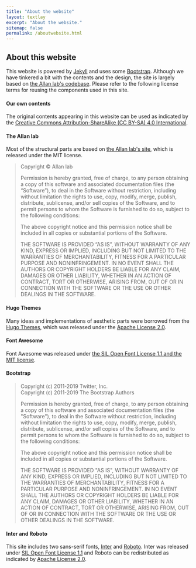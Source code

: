 ```yaml
---
title: "About the website"
layout: textlay
excerpt: "About the website."
sitemap: false
permalink: /aboutwebsite.html
---
```


## About this website

This website is powered by [Jekyll](https://jekyllrb.com) and uses some [Bootstrap](http://www.getbootstrap.com). Although we have tinkered a bit with the contents and the design, the site is largely based on [the Allan lab's codebase](https://www.allanlab.org/aboutwebsite.html). Please refer to the following license terms for reusing the components used in this site.

#### Our own contents

The original contents appearing in this website can be used as indicated by the [Creative Commons Attribution-ShareAlike (CC BY-SA) 4.0 International](https://creativecommons.org/licenses/by-sa/4.0/).

#### The Allan lab

Most of the structural parts are based on [the Allan lab's site](https://github.com/mpa139/allanlab), which is released under the MIT license.

<blockquote>
<p>
Copyright &copy; Allan lab
</p>

<p>
Permission is hereby granted, free of charge, to any person obtaining a copy of this software and associated documentation files (the “Software”), to deal in the Software without restriction, including without limitation the rights to use, copy, modify, merge, publish, distribute, sublicense, and/or sell copies of the Software, and to permit persons to whom the Software is furnished to do so, subject to the following conditions:
</p>

<p>
The above copyright notice and this permission notice shall be included in all copies or substantial portions of the Software.
</p>

<p>
THE SOFTWARE IS PROVIDED “AS IS”, WITHOUT WARRANTY OF ANY KIND, EXPRESS OR IMPLIED, INCLUDING BUT NOT LIMITED TO THE WARRANTIES OF MERCHANTABILITY, FITNESS FOR A PARTICULAR PURPOSE AND NONINFRINGEMENT. IN NO EVENT SHALL THE AUTHORS OR COPYRIGHT HOLDERS BE LIABLE FOR ANY CLAIM, DAMAGES OR OTHER LIABILITY, WHETHER IN AN ACTION OF CONTRACT, TORT OR OTHERWISE, ARISING FROM, OUT OF OR IN CONNECTION WITH THE SOFTWARE OR THE USE OR OTHER DEALINGS IN THE SOFTWARE.
</p>
</blockquote>

#### Hugo Themes

Many ideas and implementations of aesthetic parts were borrowed from the [Hugo Themes](https://themes.gohugo.io/), which was released under the [Apache License 2.0](https://github.com/gohugoio/hugoThemesSite/blob/master/LICENSE).

#### Font Awesome

Font Awesome was released under [the SIL Open Font License 1.1 and the MIT license](https://fontawesome.com/license/free).

#### Bootstrap

<blockquote>
<p>
Copyright (c) 2011-2019 Twitter, Inc.<br>
Copyright (c) 2011-2019 The Bootstrap Authors
</p>

<p>
Permission is hereby granted, free of charge, to any person obtaining a copy
of this software and associated documentation files (the "Software"), to deal
in the Software without restriction, including without limitation the rights
to use, copy, modify, merge, publish, distribute, sublicense, and/or sell
copies of the Software, and to permit persons to whom the Software is
furnished to do so, subject to the following conditions:
</p>

<p>
The above copyright notice and this permission notice shall be included in
all copies or substantial portions of the Software.
</p>

<p>
THE SOFTWARE IS PROVIDED "AS IS", WITHOUT WARRANTY OF ANY KIND, EXPRESS OR
IMPLIED, INCLUDING BUT NOT LIMITED TO THE WARRANTIES OF MERCHANTABILITY,
FITNESS FOR A PARTICULAR PURPOSE AND NONINFRINGEMENT. IN NO EVENT SHALL THE
AUTHORS OR COPYRIGHT HOLDERS BE LIABLE FOR ANY CLAIM, DAMAGES OR OTHER
LIABILITY, WHETHER IN AN ACTION OF CONTRACT, TORT OR OTHERWISE, ARISING FROM,
OUT OF OR IN CONNECTION WITH THE SOFTWARE OR THE USE OR OTHER DEALINGS IN
THE SOFTWARE.
</p>
</blockquote>

#### Inter and Roboto

This site includes two sans-serif fonts, [Inter](https://github.com/rsms/inter)
and [Roboto](https://github.com/google/roboto/). Inter was released under
[SIL Open Font License 1.1](https://choosealicense.com/licenses/ofl-1.1/)
and Roboto can be redistributed as indicated by [Apache License 2.0](https://github.com/google/roboto/blob/master/LICENSE).

